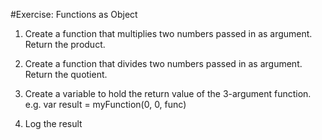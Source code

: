 #Exercise:  Functions as Object

1.  Create a function that multiplies two numbers passed in as argument. Return the product.

1.  Create a function that divides two numbers passed in as argument. Return the quotient.

1.  Create a variable to hold the return value of the 3-argument function. e.g. var result = myFunction(0, 0, func)

1.  Log the result
